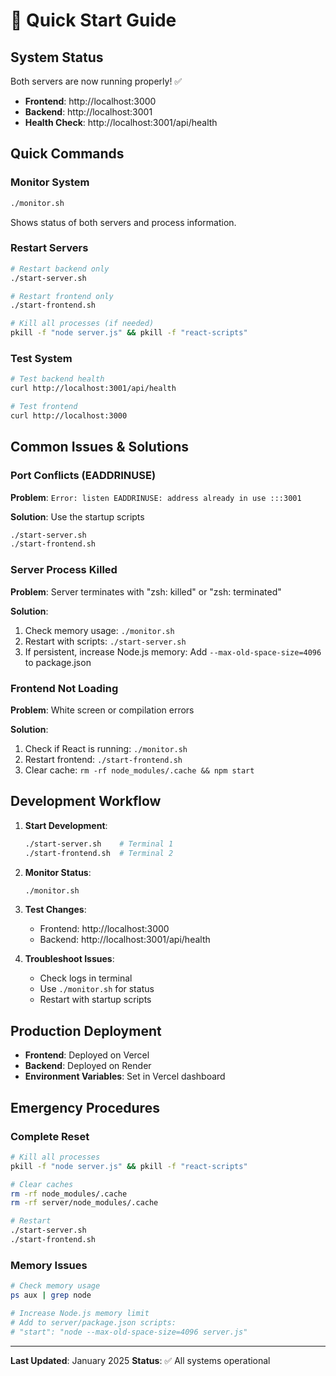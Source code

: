 # 🚀 Quick Start Guide

## System Status
Both servers are now running properly! ✅

- **Frontend**: http://localhost:3000
- **Backend**: http://localhost:3001
- **Health Check**: http://localhost:3001/api/health

## Quick Commands

### Monitor System
```bash
./monitor.sh
```
Shows status of both servers and process information.

### Restart Servers
```bash
# Restart backend only
./start-server.sh

# Restart frontend only  
./start-frontend.sh

# Kill all processes (if needed)
pkill -f "node server.js" && pkill -f "react-scripts"
```

### Test System
```bash
# Test backend health
curl http://localhost:3001/api/health

# Test frontend
curl http://localhost:3000
```

## Common Issues & Solutions

### Port Conflicts (EADDRINUSE)
**Problem**: `Error: listen EADDRINUSE: address already in use :::3001`

**Solution**: Use the startup scripts
```bash
./start-server.sh
./start-frontend.sh
```

### Server Process Killed
**Problem**: Server terminates with "zsh: killed" or "zsh: terminated"

**Solution**: 
1. Check memory usage: `./monitor.sh`
2. Restart with scripts: `./start-server.sh`
3. If persistent, increase Node.js memory: Add `--max-old-space-size=4096` to package.json

### Frontend Not Loading
**Problem**: White screen or compilation errors

**Solution**:
1. Check if React is running: `./monitor.sh`
2. Restart frontend: `./start-frontend.sh`
3. Clear cache: `rm -rf node_modules/.cache && npm start`

## Development Workflow

1. **Start Development**:
   ```bash
   ./start-server.sh    # Terminal 1
   ./start-frontend.sh  # Terminal 2
   ```

2. **Monitor Status**:
   ```bash
   ./monitor.sh
   ```

3. **Test Changes**:
   - Frontend: http://localhost:3000
   - Backend: http://localhost:3001/api/health

4. **Troubleshoot Issues**:
   - Check logs in terminal
   - Use `./monitor.sh` for status
   - Restart with startup scripts

## Production Deployment

- **Frontend**: Deployed on Vercel
- **Backend**: Deployed on Render
- **Environment Variables**: Set in Vercel dashboard

## Emergency Procedures

### Complete Reset
```bash
# Kill all processes
pkill -f "node server.js" && pkill -f "react-scripts"

# Clear caches
rm -rf node_modules/.cache
rm -rf server/node_modules/.cache

# Restart
./start-server.sh
./start-frontend.sh
```

### Memory Issues
```bash
# Check memory usage
ps aux | grep node

# Increase Node.js memory limit
# Add to server/package.json scripts:
# "start": "node --max-old-space-size=4096 server.js"
```

---

**Last Updated**: January 2025
**Status**: ✅ All systems operational 